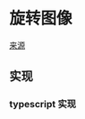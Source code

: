 # 旋转图像
[来源](https://leetcode.cn/problems/rotate-image/)

## 实现

### typescript 实现
```typescript

```
